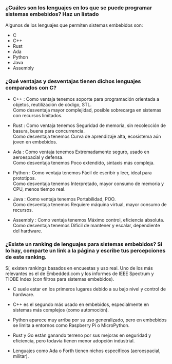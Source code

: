 ### ¿Cuáles son los lenguajes en los que se puede programar sistemas embebidos? Haz un listado

Algunos de los lenguajes que permiten sistemas embebidos son:

- C  
- C++
- Rust
- Ada
- Python
- Java
- Assembly

### ¿Qué ventajas y desventajas tienen dichos lenguajes comparados con C?

- C++ : Como ventaja tenemos soporte para programación orientada a objetos, reutilización de código, STL.  
Como desventaja mayor complejidad, posible sobrecarga en sistemas con recursos limitados.

- Rust : Como ventaja tenemos Seguridad de memoria, sin recolección de basura, buena para concurrencia.   
Como desventaja tenemos Curva de aprendizaje alta, ecosistema aún joven en embebidos.

- Ada : Como ventaja tenemos Extremadamente seguro, usado en aeroespacial y defensa.  
Como desventaja tenemos Poco extendido, sintaxis más compleja.

- Python : Como ventaja tenemos Fácil de escribir y leer, ideal para prototipos.  
Como desventaja tenemos Interpretado, mayor consumo de memoria y CPU, menos tiempo real.

- Java : Como ventaja tenemos Portabilidad, POO.  
Como desventaja tenemos Requiere máquina virtual, mayor consumo de recursos.

- Assembly : Como ventaja tenemos Máximo control, eficiencia absoluta.  
Como desventaja tenemos Difícil de mantener y escalar, dependiente del hardware.  

### ¿Existe un ranking de lenguajes para sistemas embebidos? Si lo hay, comparte un link a la página y escribe tus percepciones de este ranking.  

Sí, existen rankings basados en encuestas y uso real. Uno de los más relevantes es el de Embedded.com y los informes de IEEE Spectrum y TIOBE Index (con filtros para sistemas embebidos).  

- C suele estar en los primeros lugares debido a su bajo nivel y control de hardware.

- C++ es el segundo más usado en embebidos, especialmente en sistemas más complejos (como automoción).

- Python aparece muy arriba por su uso generalizado, pero en embebidos se limita a entornos como Raspberry Pi o MicroPython.

- Rust y Go están ganando terreno por sus mejoras en seguridad y eficiencia, pero todavía tienen menor adopción industrial.

- Lenguajes como Ada o Forth tienen nichos específicos (aeroespacial, militar).

